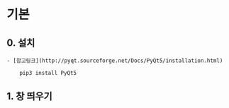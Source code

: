 # 기본

## 0. 설치

    - [참고링크](http://pyqt.sourceforge.net/Docs/PyQt5/installation.html)

```
    pip3 install PyQt5
```

## 1. 창 띄우기

